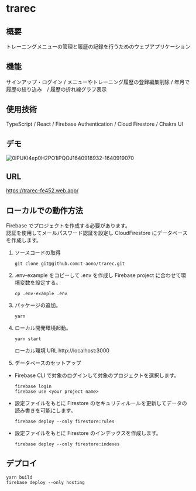 # trarec

## 概要

トレーニングメニューの管理と履歴の記録を行うためのウェブアプリケーション

## 機能

サインアップ・ログイン / メニューやトレーニング履歴の登録編集削除 / 年月で履歴の絞り込み　/ 履歴の折れ線グラフ表示

## 使用技術

TypeScript / React / Firebase Authentication / Cloud Firestore / Chakra UI

## デモ

![0iPUKI4ep0H2PO1iPQOJ1640918932-1640919070](https://user-images.githubusercontent.com/46856574/147800272-dc911bc1-0f43-4a7c-b747-9bf41212f52c.gif)

## URL

https://trarec-fe452.web.app/

## ローカルでの動作方法

Firebase でプロジェクトを作成する必要があります。  
認証を使用してメールパスワード認証を設定し CloudFirestore にデータベースを作成します。

1. ソースコードの取得

   ```
   git clone git@github.com:t-aono/trarec.git
   ```

2. .env-example をコピーして .env を作成し Firebase project に合わせて環境変数を設定する。

   ```
   cp .env-example .env
   ```

3. パッケージの追加。

   ```
   yarn
   ```

4. ローカル開発環境起動。

   ```
   yarn start
   ```

   ローカル環境 URL
   http://localhost:3000

5. データベースのセットアップ

- Firebase CLI で対象のログインして対象のプロジェクトを選択します。

  ```
  firebase login
  firebase use <your project name>
  ```

- 設定ファイルをもとに Firestore のセキュリティルールを更新してデータの読み書きを可能にします。

  ```
  firebase deploy --only firestore:rules
  ```

- 設定ファイルをもとに Firestore のインデックスを作成します。

  ```
  firebase deploy --only firestore:indexes
  ```

## デプロイ

```
yarn build
firebase deploy --only hosting
```
